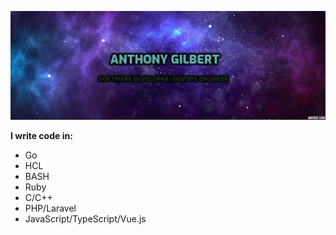 ![](https://github.com/anthonygilbertt/banner/blob/main/banner-1.jpg)

**I write code in:**  
- Go
- HCL
- BASH
- Ruby
- C/C++
- PHP/Laravel
- JavaScript/TypeScript/Vue.js

